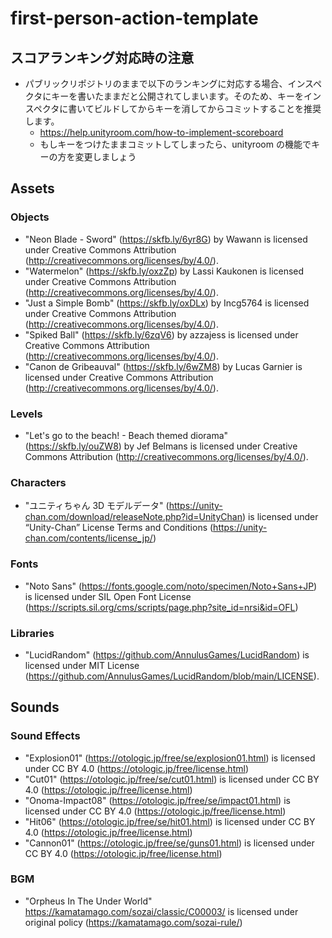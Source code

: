 # first-person-action-template

## スコアランキング対応時の注意

- パブリックリポジトリのままで以下のランキングに対応する場合、インスペクタにキーを書いたままだと公開されてしまいます。そのため、キーをインスペクタに書いてビルドしてからキーを消してからコミットすることを推奨します。
  - https://help.unityroom.com/how-to-implement-scoreboard
  - もしキーをつけたままコミットしてしまったら、unityroom の機能でキーの方を変更しましょう

## Assets

### Objects

- "Neon Blade - Sword" (https://skfb.ly/6yr8G) by Wawann is licensed under Creative Commons Attribution (http://creativecommons.org/licenses/by/4.0/).
- "Watermelon" (https://skfb.ly/oxzZp) by Lassi Kaukonen is licensed under Creative Commons Attribution (http://creativecommons.org/licenses/by/4.0/).
- "Just a Simple Bomb" (https://skfb.ly/oxDLx) by Incg5764 is licensed under Creative Commons Attribution (http://creativecommons.org/licenses/by/4.0/).
- "Spiked Ball" (https://skfb.ly/6zqV6) by azzajess is licensed under Creative Commons Attribution (http://creativecommons.org/licenses/by/4.0/).
- "Canon de Gribeauval" (https://skfb.ly/6wZM8) by Lucas Garnier is licensed under Creative Commons Attribution (http://creativecommons.org/licenses/by/4.0/).

### Levels

- "Let's go to the beach! - Beach themed diorama" (https://skfb.ly/ouZW8) by Jef Belmans is licensed under Creative Commons Attribution (http://creativecommons.org/licenses/by/4.0/).

### Characters

- "ユニティちゃん 3D モデルデータ" (https://unity-chan.com/download/releaseNote.php?id=UnityChan) is licensed under “Unity-Chan” License Terms and Conditions (https://unity-chan.com/contents/license_jp/)

### Fonts

- "Noto Sans" (https://fonts.google.com/noto/specimen/Noto+Sans+JP) is licensed under SIL Open Font License (https://scripts.sil.org/cms/scripts/page.php?site_id=nrsi&id=OFL)

### Libraries

- "LucidRandom" (https://github.com/AnnulusGames/LucidRandom) is licensed under MIT License (https://github.com/AnnulusGames/LucidRandom/blob/main/LICENSE).

## Sounds

### Sound Effects

- "Explosion01" (https://otologic.jp/free/se/explosion01.html) is licensed under CC BY 4.0 (https://otologic.jp/free/license.html)
- "Cut01" (https://otologic.jp/free/se/cut01.html) is licensed under CC BY 4.0 (https://otologic.jp/free/license.html)
- "Onoma-Impact08" (https://otologic.jp/free/se/impact01.html) is licensed under CC BY 4.0 (https://otologic.jp/free/license.html)
- "Hit06" (https://otologic.jp/free/se/hit01.html) is licensed under CC BY 4.0 (https://otologic.jp/free/license.html)
- "Cannon01" (https://otologic.jp/free/se/guns01.html) is licensed under CC BY 4.0 (https://otologic.jp/free/license.html)

### BGM

- "Orpheus In The Under World" https://kamatamago.com/sozai/classic/C00003/ is licensed under original policy (https://kamatamago.com/sozai-rule/)
